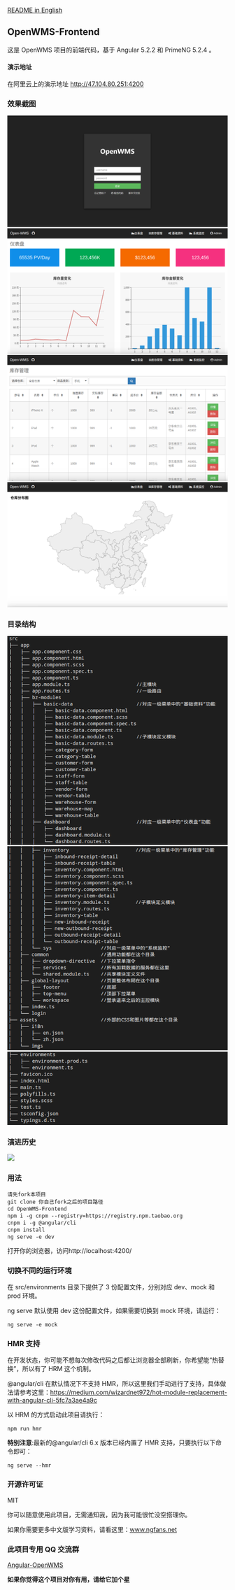 <a href="./README.md" target="_blank">README in English</a>

## OpenWMS-Frontend

这是 OpenWMS 项目的前端代码，基于 Angular 5.2.2 和 PrimeNG 5.2.4 。

#### 演示地址

在阿里云上的演示地址 http://47.104.80.251:4200

### 效果截图

<img src="./src/assets/imgs/login.png">

<img src="./src/assets/imgs/dashboard.png">

<img src="./src/assets/imgs/inventory.png">

<img src="./src/assets/imgs/map.png">

### 目录结构

<img src="./src/assets/imgs/dir1.png">

<img src="./src/assets/imgs/dir2.png">

<img src="./src/assets/imgs/dir3.png">

### 演进历史

<img src="./src/assets/imgs/OpenWMS.gif">

### 用法

    请先fork本项目
    git clone 你自己fork之后的项目路径
    cd OpenWMS-Frontend
    npm i -g cnpm --registry=https://registry.npm.taobao.org
    cnpm i -g @angular/cli
    cnpm install
    ng serve -e dev

打开你的浏览器，访问http://localhost:4200/

### 切换不同的运行环境

在 src/environments 目录下提供了 3 份配置文件，分别对应 dev、mock 和 prod 环境。

ng serve 默认使用 dev 这份配置文件，如果需要切换到 mock 环境，请运行：

    ng serve -e mock

### HMR 支持

在开发状态，你可能不想每次修改代码之后都让浏览器全部刷新，你希望能“热替换”，所以有了 HRM 这个机制。

@angular/cli 在默认情况下不支持 HMR，所以这里我们手动进行了支持，具体做法请参考这里：https://medium.com/wizardnet972/hot-module-replacement-with-angular-cli-5fc7a3ae4a9c

以 HRM 的方式启动此项目请执行：

    npm run hmr

**特别注意**:最新的@angular/cli 6.x 版本已经内置了 HMR 支持，只要执行以下命令即可：

    ng serve --hmr

### 开源许可证

MIT

你可以随意使用此项目，无需通知我，因为我可能很忙没空搭理你。

如果你需要更多中文版学习资料，请看这里：www.ngfans.net

### 此项目专用 QQ 交流群

<a target="_blank" href="//shang.qq.com/wpa/qunwpa?idkey=e13f3165eba410049bc7fd145507ddaf15b5d543398cef62471f3922e1611cd1" class="list-group-item"><i class="fa fa-qq" aria-hidden="true"></i> Angular-OpenWMS</a>

**如果你觉得这个项目对你有用，请给它加个星**
